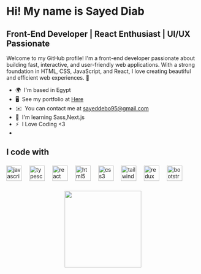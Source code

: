 # Hi! My name is Sayed Diab

## Front-End Developer | React Enthusiast | UI/UX Passionate

Welcome to my GitHub profile! I'm a front-end developer passionate about building fast, interactive, and user-friendly web applications. With a strong foundation in HTML, CSS, JavaScript, and React, I love creating beautiful and efficient web experiences. 🚀

- 🌍  I'm based in Egypt
- 🖥️  See my portfolio at [Here](http://sayed-diab.github.io/Portfolio/)
- ✉️  You can contact me at [sayeddebo95@gmail.com](mailto:sayeddebo95@gmail.com)
- 🧠  I'm learning Sass,Next.js
- ⚡  I Love Coding <3
- 
###

<h2 align="left">I code with</h2>

###

<div align="left">
  <img src="https://cdn.jsdelivr.net/gh/devicons/devicon/icons/javascript/javascript-original.svg" height="40" alt="javascript logo"  />
  <img width="12" />
  <img src="https://cdn.jsdelivr.net/gh/devicons/devicon/icons/typescript/typescript-original.svg" height="40" alt="typescript logo"  />
  <img width="12" />
  <img src="https://cdn.jsdelivr.net/gh/devicons/devicon/icons/react/react-original.svg" height="40" alt="react logo"  />
  <img width="12" />
  <img src="https://cdn.jsdelivr.net/gh/devicons/devicon/icons/html5/html5-original.svg" height="40" alt="html5 logo"  />
  <img width="12" />
  <img src="https://cdn.jsdelivr.net/gh/devicons/devicon/icons/css3/css3-original.svg" height="40" alt="css3 logo"  />
  <img width="12" />
  <img src="https://cdn.jsdelivr.net/gh/devicons/devicon/icons/tailwindcss/tailwindcss-original-wordmark.svg" height="40" alt="tailwindcss logo"  />
  <img width="12" />
  <img src="https://cdn.jsdelivr.net/gh/devicons/devicon/icons/redux/redux-original.svg" height="40" alt="redux logo"  />
  <img width="12" />
  <img src="https://cdn.jsdelivr.net/gh/devicons/devicon/icons/bootstrap/bootstrap-original.svg" height="40" alt="bootstrap logo"  />
</div>

###

<div align="center">
  <img height="200" src="https://i.imgflip.com/9klzks.gif"  />
</div>

###
